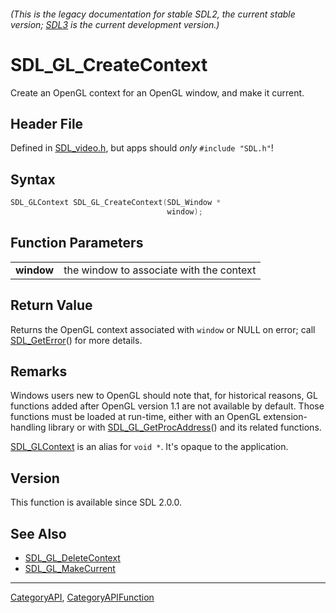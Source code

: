 ###### (This is the legacy documentation for stable SDL2, the current stable version; [SDL3](https://wiki.libsdl.org/SDL3/) is the current development version.)
# SDL_GL_CreateContext

Create an OpenGL context for an OpenGL window, and make it current.

## Header File

Defined in [SDL_video.h](https://github.com/libsdl-org/SDL/blob/SDL2/include/SDL_video.h), but apps should _only_ `#include "SDL.h"`!

## Syntax

```c
SDL_GLContext SDL_GL_CreateContext(SDL_Window *
                                   window);

```

## Function Parameters

|                |                                          |
| -------------- | ---------------------------------------- |
| **window**     | the window to associate with the context |

## Return Value

Returns the OpenGL context associated with `window` or NULL on error; call
[SDL_GetError](SDL_GetError)() for more details.

## Remarks

Windows users new to OpenGL should note that, for historical reasons, GL
functions added after OpenGL version 1.1 are not available by default.
Those functions must be loaded at run-time, either with an OpenGL
extension-handling library or with
[SDL_GL_GetProcAddress](SDL_GL_GetProcAddress)() and its related functions.

[SDL_GLContext](SDL_GLContext) is an alias for `void *`. It's opaque to the
application.

## Version

This function is available since SDL 2.0.0.

## See Also

* [SDL_GL_DeleteContext](SDL_GL_DeleteContext)
* [SDL_GL_MakeCurrent](SDL_GL_MakeCurrent)

----
[CategoryAPI](CategoryAPI), [CategoryAPIFunction](CategoryAPIFunction)

